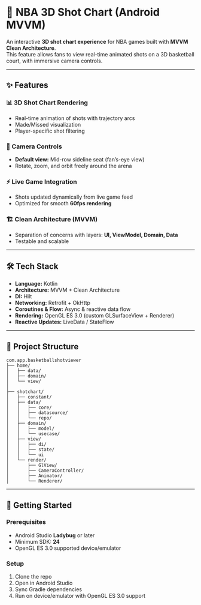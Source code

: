 # 🏀 NBA 3D Shot Chart (Android MVVM)

An interactive **3D shot chart experience** for NBA games built with **MVVM Clean Architecture**.  
This feature allows fans to view real-time animated shots on a 3D basketball court, with immersive camera controls.

---

## ✨ Features

### 📊 3D Shot Chart Rendering
- Real-time animation of shots with trajectory arcs  
- Made/Missed visualization  
- Player-specific shot filtering  

### 🎥 Camera Controls
- **Default view:** Mid-row sideline seat (fan’s-eye view)  
- Rotate, zoom, and orbit freely around the arena  

### ⚡ Live Game Integration
- Shots updated dynamically from live game feed  
- Optimized for smooth **60fps rendering**  

### 🏗️ Clean Architecture (MVVM)
- Separation of concerns with layers: **UI, ViewModel, Domain, Data**  
- Testable and scalable  

---

## 🛠️ Tech Stack
- **Language:** Kotlin  
- **Architecture:** MVVM + Clean Architecture  
- **DI:** Hilt  
- **Networking:** Retrofit + OkHttp  
- **Coroutines & Flow:** Async & reactive data flow  
- **Rendering:** OpenGL ES 3.0 (custom GLSurfaceView + Renderer)  
- **Reactive Updates:** LiveData / StateFlow  

---

## 📂 Project Structure
```
com.app.basketballshotviewer
├── home/
│   ├── data/
│   ├── domain/
│   └── view/
│
├── shotchart/
│   ├── constant/
│   ├── data/
│   │   ├── core/
│   │   ├── datasource/
│   │   └── repo/
│   ├── domain/
│   │   ├── model/
│   │   └── usecase/
│   ├── view/
│   │   ├── di/
│   │   ├── state/
│   │   └── ui
│   └── render/
│       ├── GlView/
│       ├── CameraController/
│       ├── Animator/
│       └── Renderer/
```
---

## 🚀 Getting Started

### Prerequisites
- Android Studio **Ladybug** or later  
- Minimum SDK: **24**  
- OpenGL ES 3.0 supported device/emulator  

### Setup
1. Clone the repo  
2. Open in Android Studio
3. Sync Gradle dependencies
4. Run on device/emulator with OpenGL ES 3.0 support
